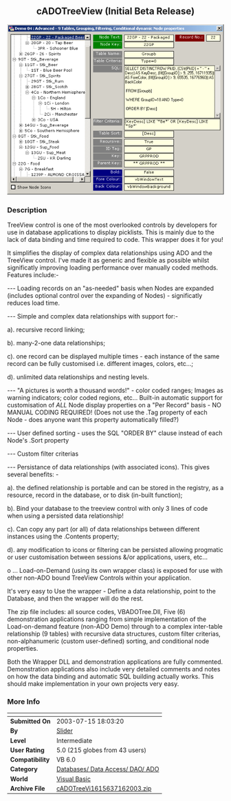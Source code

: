 ﻿<div align="center">

## cADOTreeView \(Initial Beta Release\)

<img src="PIC200371675636461.gif">
</div>

### Description

TreeView control is one of the most overlooked controls by developers for use in database applications to display picklists. This is mainly due to the lack of data binding and time required to code. This wrapper does it for you!

It simplifies the display of complex data relationships using ADO and the TreeView control. I've made it as generic and flexible as possible whilst significatly improving loading performance over manually coded methods. Features include:-

--- Loading records on an "as-needed" basis when Nodes are expanded (includes optional control over the expanding of Nodes) - significatly reduces load time.

--- Simple and complex data relationships with support for:-

a). recursive record linking;

b). many-2-one data relationships;

c). one record can be displayed multiple times - each instance of the same record can be fully customised i.e. different images, colors, etc...;

d). unlimited data relationships and nesting levels.

--- "A pictures is worth a thousand words!" - color coded ranges; Images as warning indicators; color coded regions, etc... Built-in automatic support for customisation of *ALL* Node display properties on a "Per Record" basis - NO MANUAL CODING REQUIRED! (Does not use the .Tag property of each Node - does anyone want this property automatically filled?)

--- User defined sorting - uses the SQL "ORDER BY" clause instead of each Node's .Sort property

--- Custom filter criterias

--- Persistance of data relationships (with associated icons). This gives several benefits: -

a). the defined relationship is portable and can be stored in the registry, as a resource, record in the database, or to disk (in-built function);

b). Bind your database to the treeview control with only 3 lines of code when using a persisted data relationship!

c). Can copy any part (or all) of data relationships between different instances using the .Contents property;

d). any modification to icons or filtering can be persisted allowing progmatic or user customisation between sessions &/or applications, users, etc...

o ... Load-on-Demand (using its own wrapper class) is exposed for use with other non-ADO bound TreeView Controls within your application.

It's very easy to Use the wrapper - Define a data relationship, point to the Database, and then the wrapper will do the rest.

The zip file includes: all source codes, VBADOTree.Dll, Five (6) demonstration applications ranging from simple implementation of the Load-on-demand feature (non-ADO Demo) through to a complex inter-table relationship (9 tables) with recursive data structures, custom filter criterias, non-alphanumeric (custom user-defined) sorting, and conditional node properties.

Both the Wrapper DLL and demonstration applications are fully commented. Demonstration applications also include very detailed comments and notes on how the data binding and automatic SQL building actually works. This should make implementation in your own projects very easy.
 
### More Info
 


<span>             |<span>
---                |---
**Submitted On**   |2003-07-15 18:03:20
**By**             |[Slider](https://github.com/Planet-Source-Code/PSCIndex/blob/master/ByAuthor/slider.md)
**Level**          |Intermediate
**User Rating**    |5.0 (215 globes from 43 users)
**Compatibility**  |VB 6\.0
**Category**       |[Databases/ Data Access/ DAO/ ADO](https://github.com/Planet-Source-Code/PSCIndex/blob/master/ByCategory/databases-data-access-dao-ado__1-6.md)
**World**          |[Visual Basic](https://github.com/Planet-Source-Code/PSCIndex/blob/master/ByWorld/visual-basic.md)
**Archive File**   |[cADOTreeVi1615637162003\.zip](https://github.com/Planet-Source-Code/slider-cadotreeview-initial-beta-release__1-46955/archive/master.zip)








